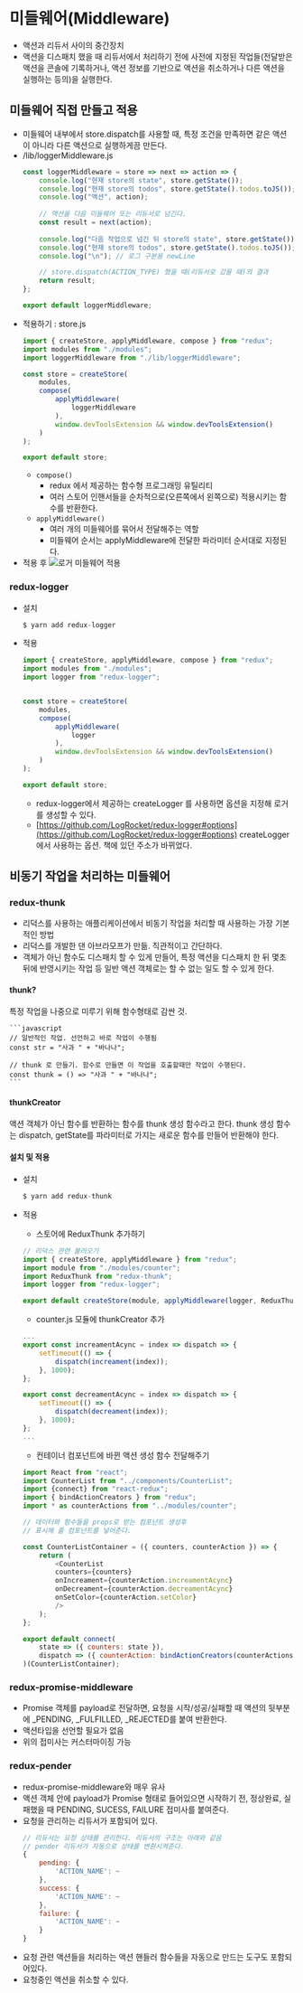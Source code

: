 # 미들웨어(Middleware)
- 액션과 리듀서 사이의 중간장치
- 액션을 디스패치 했을 때 리듀서에서 처리하기 전에 사전에 지정된 작업들(전달받은 액션을 콘솔에 기록하거나, 액션 정보를 기반으로 액션을 취소하거나 다른 액션을 실행하는 등의)을 실행한다.

## 미들웨어 직접 만들고 적용
- 미들웨어 내부에서 store.dispatch를 사용할 때, 특정 조건을 만족하면 같은 액션이 아니라 다른 액션으로 실행하게끔 만든다.
- /lib/loggerMiddleware.js
    ```javascript
    const loggerMiddleware = store => next => action => {
        console.log("현재 store의 state", store.getState());
        console.log("현재 store의 todos", store.getState().todos.toJS()); // state안의 todos 출력
        console.log("액션", action);
        
        // 액션을 다음 미들웨어 또는 리듀서로 넘긴다.
        const result = next(action);
        
        console.log("다음 작업으로 넘긴 뒤 store의 state", store.getState());
        console.log("현재 store의 todos", store.getState().todos.toJS());
        console.log("\n"); // 로그 구분용 newLine

        // store.dispatch(ACTION_TYPE) 했을 때(리듀서로 갔을 때)의 결과
        return result;
    };

    export default loggerMiddleware;
    ```
- 적용하기 : store.js
    ```javascript
    import { createStore, applyMiddleware, compose } from "redux";
    import modules from "./modules";
    import loggerMiddleware from "./lib/loggerMiddleware";

    const store = createStore(
        modules,
        compose(
            applyMiddleware(
                loggerMiddleware
            ),
            window.devToolsExtension && window.devToolsExtension()
        )
    );

    export default store;
    ```
    - `compose()`
        - redux 에서 제공하는 함수형 프로그래밍 유틸리티
        - 여러 스토어 인핸서들을 순차적으로(오른쪽에서 왼쪽으로) 적용시키는 함수를 반환한다.
    - `applyMiddleware()`
        - 여러 개의 미들웨어를 묶어서 전달해주는 역할
        - 미들웨어 순서는 applyMiddleware에 전달한 파라미터 순서대로 지정된다.
- 적용 후
![로거 미들웨어 적용](./image/15.1.2.3.png)

### redux-logger
- 설치
    ```s
    $ yarn add redux-logger
    ```
- 적용
    ```javascript
    import { createStore, applyMiddleware, compose } from "redux";
    import modules from "./modules";
    import logger from "redux-logger";


    const store = createStore(
        modules,
        compose(
            applyMiddleware(
                logger
            ),
            window.devToolsExtension && window.devToolsExtension()
        )
    );

    export default store;
    ```
    - redux-logger에서 제공하는 createLogger 를 사용하면 옵션을 지정해 로거를 생성할 수 있다.
    - [https://github.com/LogRocket/redux-logger#options](https://github.com/LogRocket/redux-logger#options) createLogger에서 사용하는 옵션. 책에 있던 주소가 바뀌었다.

## 비동기 작업을 처리하는 미들웨어

### redux-thunk
- 리덕스를 사용하는 애플리케이션에서 비동기 작업을 처리할 때 사용하는 가장 기본적인 방법
- 리덕스를 개발한 댄 아브라모프가 만듦. 직관적이고 간단하다.
- 객체가 아닌 함수도 디스패치 할 수 있게 만들어, 특정 액션을 디스패치 한 뒤 몇초 뒤에 반영시키는 작업 등 일반 액션 객체로는 할 수 없는 일도 할 수 있게 한다.

#### thunk?
특정 작업을 나중으로 미루기 위해 함수형태로 감싼 것.

    ```javascript
    // 일반적인 작업. 선언하고 바로 작업이 수행됨
    const str = "사과 " + "바나나";

    // thunk 로 만들기. 함수로 만들면 이 작업을 호출할때만 작업이 수행된다.
    const thunk = () => "사과 " + "바나나";
    ```

#### thunkCreator
액션 객체가 아닌 함수를 반환하는 함수를 thunk 생성 함수라고 한다. thunk 생성 함수는 dispatch, getState를 파라미터로 가지는 새로운 함수를 만들어 반환해야 한다.

#### 설치 및 적용
- 설치
    ```s
    $ yarn add redux-thunk
    ```

- 적용
    - 스토어에 ReduxThunk 추가하기
    ```javascript
    // 리덕스 관련 불러오기
    import { createStore, applyMiddleware } from "redux";
    import module from "./modules/counter";
    import ReduxThunk from "redux-thunk";
    import logger from "redux-logger";

    export default createStore(module, applyMiddleware(logger, ReduxThunk));
    ```

    - counter.js 모듈에 thunkCreator 추가
    ```javascript
    ...
    export const increamentAcync = index => dispatch => {
        setTimeout(() => {
            dispatch(increament(index));
        }, 1000);
    };

    export const decreamentAcync = index => dispatch => {
        setTimeout(() => {
            dispatch(decreament(index));
        }, 1000);
    };
    ...
    ```

    - 컨테이너 컴포넌트에 바뀐 액션 생성 함수 전달해주기
    ```javascript
    import React from "react";
    import CounterList from "../components/CounterList";
    import {connect} from "react-redux";
    import { bindActionCreators } from "redux";
    import * as counterActions from "../modules/counter";

    // 데이터와 함수들을 props로 받는 컴포넌트 생성후
    // 표시해 줄 컴포넌트를 넣어준다.

    const CounterListContainer = ({ counters, counterAction }) => {
        return (
            <CounterList
            counters={counters}
            onIncreament={counterAction.increamentAcync}
            onDecreament={counterAction.decreamentAcync}
            onSetColor={counterAction.setColor}
            />
        );
    };

    export default connect(
        state => ({ counters: state }),
        dispatch => ({ counterAction: bindActionCreators(counterActions, dispatch) })
    )(CounterListContainer);
    ```

### redux-promise-middleware
- Promise 객체를 payload로 전달하면, 요청을 시작/성공/실패할 때 액션의 뒷부분에 _PENDING, _FULFILLED, _REJECTED를 붙여 반환한다.
- 액션타입을 선언할 필요가 없음
- 위의 접미사는 커스터마이징 가능

### redux-pender
- redux-promise-middleware와 매우 유사
- 액션 객체 안에 payload가 Promise 형태로 들어있으면 시작하기 전, 정상완료, 실패했을 때 PENDING, SUCESS, FAILURE 접미사를 붙여준다.
- 요청을 관리하는 리듀서가 포함되어 있다.
    ```javascript
    // 리듀서는 요청 상태를 관리한다. 리듀서의 구조는 아래와 같음
    // pender 리듀서가 자동으로 상태를 변환시켜준다.
    {
        pending: {
            'ACTION_NAME': ~ 
        },
        success: {
            'ACTION_NAME': ~ 
        },
        failure: {
            'ACTION_NAME': ~ 
        }
    }
    ```
- 요청 관련 액션들을 처리하는 액션 핸들러 함수들을 자동으로 만드는 도구도 포함되어있다.
- 요청중인 액션을 취소할 수 있다.
